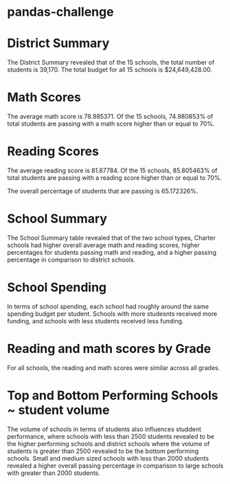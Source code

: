 # pandas-challenge

# District Summary
The District Summary revealed that of the 15 schools, the total number of students is 39,170. 
The total budget for all 15 schools is $24,649,428.00.

# Math Scores
The average math score is 78.985371.
Of the 15 schools, 74.980853% of total students are passing  with a math score higher than or equal to 70%.

# Reading Scores
The average reading score is 81.87784.
Of the 15 schools, 85.805463% of total students are passing  with a reading score higher than or equal to 70%.

The overall percentage of students that are passing is 65.172326%.


# School Summary
The School Summary table revealed that of the two school types, Charter schools had higher overall average math and reading scores,	higher percentages for students passing math and reading, and a higher passing percentage in comparison to district schools.

# School Spending
In terms of school spending, each school had roughly around the same spending budget per student. Schools with more studesnts received more funding, and schools with less students received less funding. 

# Reading and math scores by Grade
For all schools, the reading and math scores were similar across all grades.

# Top and Bottom Performing Schools ~ student volume
The volume of schools in terms of students also influences studdent performance, where schools with less than 2500 students revealed to be the higher performing schools and district schools where the volume of students is greater than 2500 revealed to be the bottom performing schools.
Small and medium sized schools with less than 2000 students revealed a higher overall passing percentage in comparison to large schools with greater than 2000 students.
